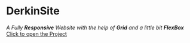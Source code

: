 # DerkinSite
 <i>A Fully <b>Responsive</b> Website with the help of <b>Grid</b> and a little bit <b>FlexBox</b></i>
 <a href="[https://danielhashmi.github.io/DerkinSite/](https://danielhashmi.github.io/DerkinSite/)https://danielhashmi.github.io/DerkinSite/">Click to open the Project</a>

